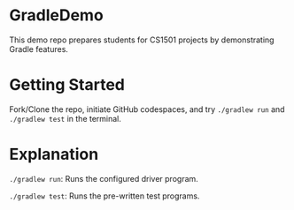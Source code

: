 # GradleDemo

This demo repo prepares students for CS1501 projects by demonstrating Gradle features.

# Getting Started

Fork/Clone the repo, initiate GitHub codespaces, and try `./gradlew run` and `./gradlew test` in the terminal.

# Explanation 

`./gradlew run`: Runs the configured driver program.

`./gradlew test`: Runs the pre-written test programs.

